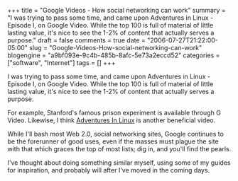 +++
title = "Google Videos - How social networking can work"
summary = "I was trying to pass some time, and came upon Adventures in Linux - Episode I, on Google Video.  While the top 100 is full of material of little lasting value, it's nice to see the 1-2% of content that actually serves a purpose."
draft = false
comments = true
date = "2006-07-27T21:22:00-05:00"
slug = "Google-Videos-How-social-networking-can-work"
blogengine = "a9bf093e-9c4b-485b-8afc-5e73a2eccd52"
categories = ["software", "Internet"]
tags = []
+++

<p>
I was trying to pass some time, and came upon Adventures in Linux - Episode I, on Google Video.  While the top 100 is full of material of little lasting value, it&#39;s nice to see the 1-2% of content that actually serves a purpose.<!--more--><!--adsense-->
</p>
<p>
For example, Stanford&#39;s famous prison experiment is available through G Video.  Likewise, I think <a href="http://video.google.com/videoplay?docid=6347380926653203943" onclick="window.open(this.href);return false;">Adventures In Linux</a> is another beneficial video.
</p>
<p>
While I&#39;ll bash most Web 2.0, social networking sites, Google continues to be the forerunner of good uses, even if the masses must plague the site with that which graces the top of most lists; dig in, and you&#39;ll find the pearls.
</p>
<p>
I&#39;ve thought about doing something similar myself, using some of my guides for inspiration, and probably will after I&#39;ve moved in the coming days.
</p>

